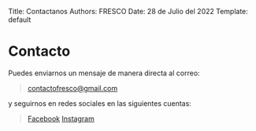 Title: Contactanos
Authors: FRESCO
Date: 28 de Julio del 2022
Template: default

# Contacto
Puedes enviarnos un mensaje de manera directa al correo:
> <contactofresco@gmail.com>

y seguirnos en redes sociales en las siguientes cuentas:
> [Facebook](https://www.facebook.com/FRESCOBajaCalifornia/ "Facebook")
> [Instagram](https://www.facebook.com/FRESCOBajaCalifornia/ "Instagram")
